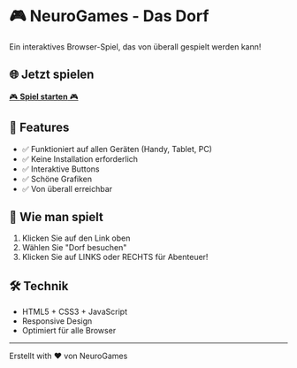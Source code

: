 # 🎮 NeuroGames - Das Dorf

Ein interaktives Browser-Spiel, das von überall gespielt werden kann!

## 🌐 Jetzt spielen
[🎮 **Spiel starten** 🎮](./spiel_online.html)

## 📱 Features
- ✅ Funktioniert auf allen Geräten (Handy, Tablet, PC)
- ✅ Keine Installation erforderlich
- ✅ Interaktive Buttons
- ✅ Schöne Grafiken
- ✅ Von überall erreichbar

## 🎯 Wie man spielt
1. Klicken Sie auf den Link oben
2. Wählen Sie "Dorf besuchen"
3. Klicken Sie auf LINKS oder RECHTS für Abenteuer!

## 🛠️ Technik
- HTML5 + CSS3 + JavaScript
- Responsive Design
- Optimiert für alle Browser

---
Erstellt with ❤️ von NeuroGames
